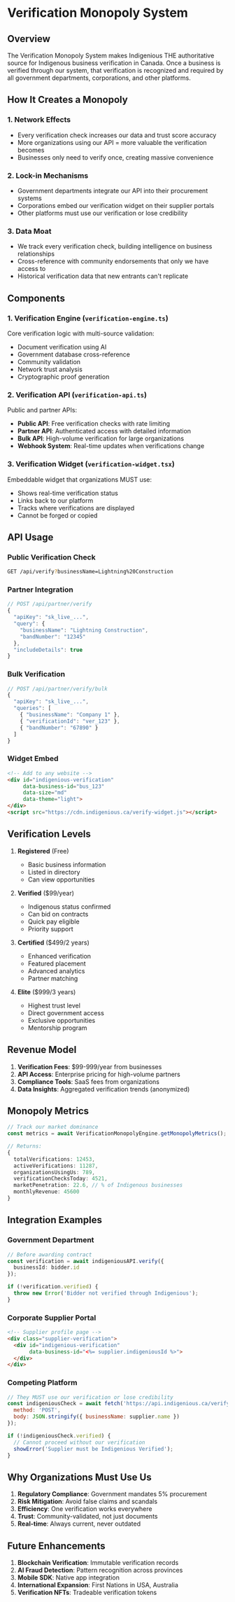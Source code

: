 # Verification Monopoly System

## Overview
The Verification Monopoly System makes Indigenious THE authoritative source for Indigenous business verification in Canada. Once a business is verified through our system, that verification is recognized and required by all government departments, corporations, and other platforms.

## How It Creates a Monopoly

### 1. **Network Effects**
- Every verification check increases our data and trust score accuracy
- More organizations using our API = more valuable the verification becomes
- Businesses only need to verify once, creating massive convenience

### 2. **Lock-in Mechanisms**
- Government departments integrate our API into their procurement systems
- Corporations embed our verification widget on their supplier portals
- Other platforms must use our verification or lose credibility

### 3. **Data Moat**
- We track every verification check, building intelligence on business relationships
- Cross-reference with community endorsements that only we have access to
- Historical verification data that new entrants can't replicate

## Components

### 1. **Verification Engine** (`verification-engine.ts`)
Core verification logic with multi-source validation:
- Document verification using AI
- Government database cross-reference
- Community validation
- Network trust analysis
- Cryptographic proof generation

### 2. **Verification API** (`verification-api.ts`)
Public and partner APIs:
- **Public API**: Free verification checks with rate limiting
- **Partner API**: Authenticated access with detailed information
- **Bulk API**: High-volume verification for large organizations
- **Webhook System**: Real-time updates when verifications change

### 3. **Verification Widget** (`verification-widget.tsx`)
Embeddable widget that organizations MUST use:
- Shows real-time verification status
- Links back to our platform
- Tracks where verifications are displayed
- Cannot be forged or copied

## API Usage

### Public Verification Check
```bash
GET /api/verify?businessName=Lightning%20Construction
```

### Partner Integration
```javascript
// POST /api/partner/verify
{
  "apiKey": "sk_live_...",
  "query": {
    "businessName": "Lightning Construction",
    "bandNumber": "12345"
  },
  "includeDetails": true
}
```

### Bulk Verification
```javascript
// POST /api/partner/verify/bulk
{
  "apiKey": "sk_live_...",
  "queries": [
    { "businessName": "Company 1" },
    { "verificationId": "ver_123" },
    { "bandNumber": "67890" }
  ]
}
```

### Widget Embed
```html
<!-- Add to any website -->
<div id="indigenious-verification" 
     data-business-id="bus_123"
     data-size="md"
     data-theme="light">
</div>
<script src="https://cdn.indigenious.ca/verify-widget.js"></script>
```

## Verification Levels

1. **Registered** (Free)
   - Basic business information
   - Listed in directory
   - Can view opportunities

2. **Verified** ($99/year)
   - Indigenous status confirmed
   - Can bid on contracts
   - Quick pay eligible
   - Priority support

3. **Certified** ($499/2 years)
   - Enhanced verification
   - Featured placement
   - Advanced analytics
   - Partner matching

4. **Elite** ($999/3 years)
   - Highest trust level
   - Direct government access
   - Exclusive opportunities
   - Mentorship program

## Revenue Model

1. **Verification Fees**: $99-999/year from businesses
2. **API Access**: Enterprise pricing for high-volume partners
3. **Compliance Tools**: SaaS fees from organizations
4. **Data Insights**: Aggregated verification trends (anonymized)

## Monopoly Metrics

```typescript
// Track our market dominance
const metrics = await VerificationMonopolyEngine.getMonopolyMetrics();

// Returns:
{
  totalVerifications: 12453,
  activeVerifications: 11287,
  organizationsUsingUs: 789,
  verificationChecksToday: 4521,
  marketPenetration: 22.6, // % of Indigenous businesses
  monthlyRevenue: 45600
}
```

## Integration Examples

### Government Department
```typescript
// Before awarding contract
const verification = await indigeniousAPI.verify({
  businessId: bidder.id
});

if (!verification.verified) {
  throw new Error('Bidder not verified through Indigenious');
}
```

### Corporate Supplier Portal
```html
<!-- Supplier profile page -->
<div class="supplier-verification">
  <div id="indigenious-verification" 
       data-business-id="<%= supplier.indigeniousId %>">
  </div>
</div>
```

### Competing Platform
```javascript
// They MUST use our verification or lose credibility
const indigeniousCheck = await fetch('https://api.indigenious.ca/verify', {
  method: 'POST',
  body: JSON.stringify({ businessName: supplier.name })
});

if (!indigeniousCheck.verified) {
  // Cannot proceed without our verification
  showError('Supplier must be Indigenious Verified');
}
```

## Why Organizations Must Use Us

1. **Regulatory Compliance**: Government mandates 5% procurement
2. **Risk Mitigation**: Avoid false claims and scandals
3. **Efficiency**: One verification works everywhere
4. **Trust**: Community-validated, not just documents
5. **Real-time**: Always current, never outdated

## Future Enhancements

1. **Blockchain Verification**: Immutable verification records
2. **AI Fraud Detection**: Pattern recognition across provinces
3. **Mobile SDK**: Native app integration
4. **International Expansion**: First Nations in USA, Australia
5. **Verification NFTs**: Tradeable verification tokens